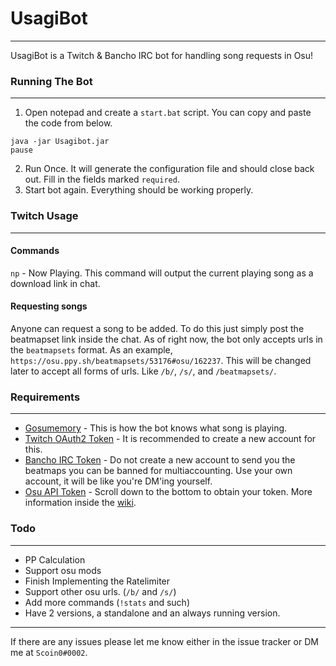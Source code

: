# UsagiBot

---

UsagiBot is a Twitch & Bancho IRC bot for handling song requests in Osu!

### Running The Bot

---

1. Open notepad and create a `start.bat` script. You can copy and paste the code from below.
```
java -jar Usagibot.jar
pause
```
2. Run Once. It will generate the configuration file and should close back out. Fill in the fields marked `required`.
3. Start bot again. Everything should be working properly.

### Twitch Usage

---
#### Commands

`np` - Now Playing. This command will output the current playing song as a download link in chat.

#### Requesting songs
Anyone can request a song to be added. To do this just simply post the beatmapset link inside the chat.
As of right now, the bot only accepts urls in the `beatmapsets` format. As an example,
`https://osu.ppy.sh/beatmapsets/53176#osu/162237`. This will be changed later to accept all forms of urls.
Like `/b/`, `/s/`, and `/beatmapsets/`.

### Requirements

---

* [Gosumemory](https://github.com/l3lackShark/gosumemory) - This is how the bot knows what song is playing.
* [Twitch OAuth2 Token](https://twitchapps.com/tmi/) - It is recommended to create a new account for this.
* [Bancho IRC Token](https://osu.ppy.sh/p/irc) - Do not create a new account to send you the beatmaps you can be banned for multiaccounting. Use your own account, it will be like you're DM'ing yourself.
* [Osu API Token](https://osu.ppy.sh/home/account/edit) - Scroll down to the bottom to obtain your token. More information inside the [wiki](https://github.com/Scoin0/UsagiBot/wiki/Configuration).


### Todo 

---

* PP Calculation
* Support osu mods
* Finish Implementing the Ratelimiter
* Support other osu urls. (`/b/` and `/s/`)
* Add more commands (`!stats` and such)
* Have 2 versions, a standalone and an always running version.

---
If there are any issues please let me know either in the issue tracker or DM me at `Scoin0#0002`.
